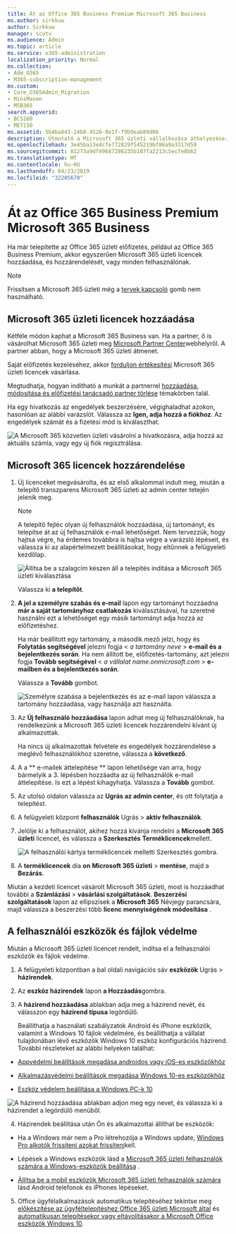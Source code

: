 ```yaml
---
title: Át az Office 365 Business Premium Microsoft 365 Business
ms.author: sirkkuw
author: Sirkkuw
manager: scotv
ms.audience: Admin
ms.topic: article
ms.service: o365-administration
localization_priority: Normal
ms.collection:
- Adm_O365
- M365-subscription-management
ms.custom:
- Core_O365Admin_Migration
- MiniMaven
- MSB365
search.appverid:
- BCS160
- MET150
ms.assetid: 5b4ba843-24b8-4526-8e1f-f9b9eab89d06
description: Útmutató a Microsoft 365 üzleti vállalkozása áthelyezése.
ms.openlocfilehash: 3e45ba13e4cfe772829f545219bf86a9a3317d59
ms.sourcegitcommit: 81273a9df49647286235b187fa2213c5ec7e8b62
ms.translationtype: MT
ms.contentlocale: hu-HU
ms.lasthandoff: 04/23/2019
ms.locfileid: "32285670"
---
```

# <a name="migrate-to-microsoft-365-business-from-office-365-business-premium"></a>Át az Office 365 Business Premium Microsoft 365 Business

Ha már telepítette az Office 365 üzleti előfizetés, például az Office 365 Business Premium, akkor egyszerűen Microsoft 365 üzleti licencek hozzáadása, és hozzárendelését, vagy minden felhasználónak.
  
> [!NOTE]
> Frissítsen a Microsoft 365 üzleti még a [tervek kapcsoló](https://support.office.com/article/73318661-8f33-478b-bcc7-fb8d69dbb22a?.aspx#switchbutton) gomb nem használható. 
  
## <a name="add-microsoft-365-business-licenses"></a>Microsoft 365 üzleti licencek hozzáadása

Kétféle módon kaphat a Microsoft 365 Business van. Ha a partner, ő is vásárolhat Microsoft 365 üzleti meg [Microsoft Partner Center](get-microsoft-365-business.md)webhelyről. A partner abban, hogy a Microsoft 365 üzleti átmenet.
  
Saját előfizetés kezeléséhez, akkor [forduljon értékesítési](https://www.microsoft.com/microsoft-365/business) Microsoft 365 üzleti licencek vásárlása. 
  
Megtudhatja, hogyan indítható a munkát a partnerrel [hozzáadása, módosítása és előfizetési tanácsadó partner törlése](https://support.office.com/article/f86e8177-936e-491e-9024-44dea2b296ff) témakörben talál. 
  
Ha egy hivatkozás az engedélyek beszerzésére, végighaladhat azokon, hasonlóan az alábbi varázslót. Válassza az **Igen, adja hozzá a fiókhoz**. Az engedélyek számát és a fizetési mód is kiválaszthat.
  
![A Microsoft 365 közvetlen üzleti vásárolni a hivatkozásra, adja hozzá az aktuális számla, vagy egy új fiók regisztrálása.](media/8bc54fd1-9cab-44d5-af91-c471e89aea46.png)
  
## <a name="assign-microsoft-365-licenses"></a>Microsoft 365 licencek hozzárendelése

1. Új licenceket megvásárolta, és az első alkalommal indult meg, miután a telepítő transzparens Microsoft 365 üzleti az admin center tetején jelenik meg.
    
    > [!NOTE]
    > A telepítő fejléc olyan új felhasználók hozzáadása, új tartományt, és telepítse át az új felhasználók e-mail lehetőséget. Nem tervezzük, hogy hajtsa végre, ha érdemes továbbra is hajtsa végre a varázsló lépéseit, és válassza ki az alapértelmezett beállításokat, hogy eltűnnek a felügyeleti kezdőlap. 
  
   ![Állítsa be a szalagcím készen áll a telepítés indítása a Microsoft 365 üzleti kiválasztása](media/8d3b0d97-7cca-497f-9364-4b00ad670209.png)
  
    Válassza ki **a telepítőt**.
    
2. **A jel a személyre szabás és e-mail** lapon egy tartományt hozzáadna **már a saját tartományhoz csatlakozás** kiválasztásával, ha szeretné használni ezt a lehetőséget egy másik tartományt adja hozzá az előfizetéshez. 
    
    Ha már beállított egy tartomány, a második mező jelzi, hogy és **Folytatás segítségével** jelezni fogja \< _a tartomány neve_ \> **e-mail és a bejelentkezés során**.   Ha nem állított be, előfizetés-tartomány, azt jelezni fogja **Tovább segítségével** \< _a vállalat name.onmicrosoft.com_ \> **e-mailben és a bejelentkezés során**.  
    
    Válassza a **Tovább** gombot.
    
    ![Személyre szabása a bejelentkezés és az e-mail lapon válassza a tartomány hozzáadása, vagy használja azt használta.](media/c3f5cfb2-1189-4d2f-803b-c9feb008a7a3.png)
  
3. Az **Új felhasználó hozzáadása** lapon adhat meg új felhasználóknak, ha rendelkezünk a Microsoft 365 üzleti licencek hozzárendelni kívánt új alkalmazottak. 
    
    Ha nincs új alkalmazottak felvétele és engedélyek hozzárendelése a meglévő felhasználókhoz szeretne, válassza a **következő**.
    
4. A a ** e-mailek áttelepítése ** lapon lehetősége van arra, hogy bármelyik a 3. lépésben hozzáadta az új felhasználók e-mail áttelepítése. Is ezt a lépést kihagyhatja. Válassza a **Tovább** gombot.
    
5. Az utolsó oldalon válassza az **Ugrás az admin center**, és ott folytatja a telepítést.
    
6. A felügyeleti központ **felhasználók** Ugrás \> **aktív felhasználók**.
    
7. Jelölje ki a felhasználót, akihez hozzá kívánja rendelni a **Microsoft 365 üzleti** licencet, és válassza a **Szerkesztés** **Terméklicencek**mellett.
    
    ![A felhasználói kártya terméklicencek melletti Szerkesztés gombra.](media/be0fe2d8-7ff8-447c-88f6-d212ed78451c.png)
  
8. A **terméklicencek** dia **on** **Microsoft 365 üzleti** \> **mentése**, majd a **Bezárás**.
    
Miután a kezdeti licencet vásárolt Microsoft 365 üzleti, most is hozzáadhat további a **Számlázási** \> **vásárlási szolgáltatások**. **Beszerzési szolgáltatások** lapon az ellipszisek a **Microsoft 365** Névjegy parancsára, majd válassza a beszerzési több **licenc mennyiségének módosítása** . 
  
## <a name="protect-user-devices-and-files"></a>A felhasználói eszközök és fájlok védelme

Miután a Microsoft 365 üzleti licencet rendelt, indítsa el a felhasználói eszközök és fájlok védelme.
  
1. A felügyeleti központban a bal oldali navigációs sáv **eszközök** Ugrás \> **házirendek**.
    
2. Az **eszköz házirendek** lapon **a Hozzáadás**gombra.
    
3. A **házirend hozzáadása** ablakban adja meg a házirend nevét, és válasszon egy **házirend típusa** legördülő. 
    
    Beállíthatja a használati szabályzatok Android és iPhone eszközök, valamint a Windows 10 fájlok védelmére, és beállíthatja a vállalat tulajdonában lévő eszközök Windows 10 eszköz konfigurációs házirend. További részleteket az alábbi helyeken találhat:
    
  - [Appvédelmi beállítások megadása androidos vagy iOS-es eszközökhöz](app-protection-settings-for-android-and-ios.md)
    
  - [Alkalmazásvédelmi beállítások megadása Windows 10-es eszközökhöz](protection-settings-for-windows-10-devices.md)
    
  - [Eszköz védelem beállítása a Windows PC-k 10](protection-settings-for-windows-10-pcs.md)
    
   ![A házirend hozzáadása ablakban adjon meg egy nevet, és válassza ki a házirendet a legördülő menüből.](media/76ef37e4-1d18-4f34-8a0f-391ab1d0ae2b.png)
  
4. Házirendek beállítása után Ön és alkalmazottai állíthat be eszközök:
    
  - Ha a Windows már nem a Pro létrehozója a Windows update, [Windows Pro alkotók frissíteni azokat frissíteni](upgrade-to-windows-pro-creators-update.md)kell.
    
  - Lépések a Windows eszközök lásd a [Microsoft 365 üzleti felhasználók számára a Windows-eszközök beállítása](set-up-windows-devices.md) . 
    
  - [Állítsa be a mobil eszközök Microsoft 365 üzleti felhasználók számára](set-up-mobile-devices.md) lásd Android telefonok és iPhones lépéseket. 
    
5. Office ügyfélalkalmazások automatikus telepítéséhez tekintse meg [előkészítése az ügyféltelepítéshez Office 365 üzleti Microsoft által](prepare-for-office-client-deployment.md) és [automatikusan telepítésekor vagy eltávolításakor a Microsoft Office eszközök Windows 10](auto-install-or-uninstall-office.md).
    


